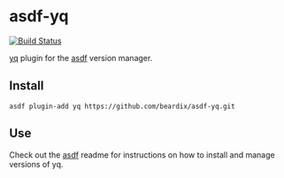 # asdf-yq

[![Build Status](https://dev.azure.com/beardix/asdf/_apis/build/status/beardix.asdf-yq?branchName=master)](https://dev.azure.com/beardix/asdf/_build/latest?definitionId=22&branchName=master)

[yq](https://github.com/mikefarah/yq) plugin for the [asdf](https://github.com/asdf-vm/asdf) version manager.

## Install

```
asdf plugin-add yq https://github.com/beardix/asdf-yq.git
```

## Use

Check out the [asdf](https://github.com/asdf-vm/asdf) readme for instructions on how to install and manage versions of yq.
